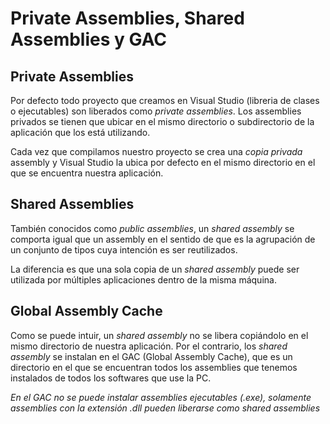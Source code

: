 # Private Assemblies, Shared Assemblies y GAC

## Private Assemblies

Por defecto todo proyecto que creamos en Visual Studio (libreria de clases o ejecutables) son liberados como _private assemblies_. Los assemblies privados se tienen que ubicar en el mismo directorio o subdirectorio de la aplicación que los está utilizando.

Cada vez que compilamos nuestro proyecto se crea una _copia privada_ assembly y Visual Studio la ubica por defecto en el mismo directorio en el que se encuentra nuestra aplicación.

## Shared Assemblies

También conocidos como _public assemblies_, un _shared assembly_ se comporta igual que un assembly en el sentido de que es la agrupación de un conjunto de tipos cuya intención es ser reutilizados.

La diferencia es que una sola copia de un _shared assembly_ puede ser utilizada por múltiples aplicaciones dentro de la misma máquina.

## Global Assembly Cache

Como se puede intuir, un _shared assembly_ no se libera copiándolo en el mismo directorio de nuestra aplicación. Por el contrario, los _shared assembly_ se instalan en el GAC (Global Assembly Cache), que es un directorio en el que se encuentran todos los assemblies que tenemos instalados de todos los softwares que use la PC.

_En el GAC no se puede instalar assemblies ejecutables (.exe), solamente assemblies con la extensión .dll pueden liberarse como shared assemblies_
